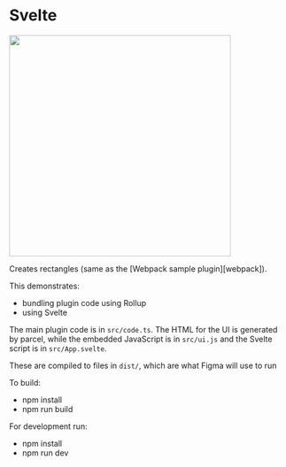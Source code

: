 # Svelte

<img src="../_screenshots/webpack.png" width="400" />

Creates rectangles (same as the [Webpack sample plugin][webpack]).

This demonstrates:
- bundling plugin code using Rollup
- using Svelte

The main plugin code is in `src/code.ts`. The HTML for the UI is generated by parcel, while the embedded JavaScript is in `src/ui.js` and the Svelte script is in `src/App.svelte`.

These are compiled to files in `dist/`, which are what Figma will use to run

To build:
- npm install
- npm run build

For development run:
- npm install
- npm run dev
